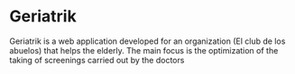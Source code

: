 # Geriatrik
Geriatrik is a web application developed for an organization (El club de los abuelos) that helps the elderly. The main focus is the optimization of the taking of screenings carried out by the doctors
